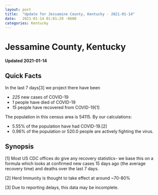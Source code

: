 ```yaml
---
layout: post
title:  "Update for Jessamine County, Kentucky - 2021-01-14"
date:   2021-01-14 01:01:29 -0600
categories: Kentucky
---
```


# Jessamine County, Kentucky
#### Updated 2021-01-14

## Quick Facts

In the last 7 days[3] we project there have been
- *225* new cases of COVID-19
- *1* people have died of COVID-19
- *15* people have recovered from COVID-19[1]

The population in this census area is 54115. By our calculations:
- 5.55% of the population have had COVID-19.[2]
- 0.96% of the population or 520.0 people are actively fighting the virus.

## Synopsis




[1] Most US CDC offices do give any recovery statistics- we base this on a formula which looks at confirmed new cases
15 days ago (the average recovery time) and deaths over the last 7 days.

[2] Herd Immunity is thought to take effect at around ~70-80%

[3] Due to reporting delays, this data may be incomplete.
 
    
